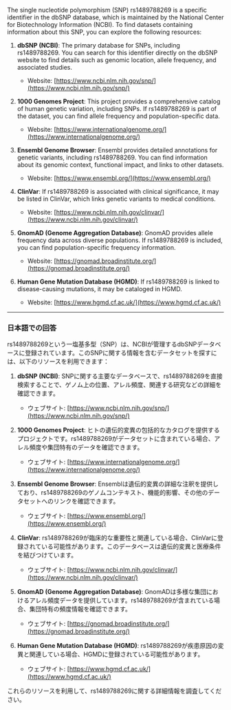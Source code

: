 The single nucleotide polymorphism (SNP) rs1489788269 is a specific identifier in the dbSNP database, which is maintained by the National Center for Biotechnology Information (NCBI). To find datasets containing information about this SNP, you can explore the following resources:

1. **dbSNP (NCBI)**: The primary database for SNPs, including rs1489788269. You can search for this identifier directly on the dbSNP website to find details such as genomic location, allele frequency, and associated studies.
   - Website: [https://www.ncbi.nlm.nih.gov/snp/](https://www.ncbi.nlm.nih.gov/snp/)

2. **1000 Genomes Project**: This project provides a comprehensive catalog of human genetic variation, including SNPs. If rs1489788269 is part of the dataset, you can find allele frequency and population-specific data.
   - Website: [https://www.internationalgenome.org/](https://www.internationalgenome.org/)

3. **Ensembl Genome Browser**: Ensembl provides detailed annotations for genetic variants, including rs1489788269. You can find information about its genomic context, functional impact, and links to other datasets.
   - Website: [https://www.ensembl.org/](https://www.ensembl.org/)

4. **ClinVar**: If rs1489788269 is associated with clinical significance, it may be listed in ClinVar, which links genetic variants to medical conditions.
   - Website: [https://www.ncbi.nlm.nih.gov/clinvar/](https://www.ncbi.nlm.nih.gov/clinvar/)

5. **GnomAD (Genome Aggregation Database)**: GnomAD provides allele frequency data across diverse populations. If rs1489788269 is included, you can find population-specific frequency information.
   - Website: [https://gnomad.broadinstitute.org/](https://gnomad.broadinstitute.org/)

6. **Human Gene Mutation Database (HGMD)**: If rs1489788269 is linked to disease-causing mutations, it may be cataloged in HGMD.
   - Website: [https://www.hgmd.cf.ac.uk/](https://www.hgmd.cf.ac.uk/)

---

### 日本語での回答
rs1489788269という一塩基多型（SNP）は、NCBIが管理するdbSNPデータベースに登録されています。このSNPに関する情報を含むデータセットを探すには、以下のリソースを利用できます：

1. **dbSNP (NCBI)**: SNPに関する主要なデータベースで、rs1489788269を直接検索することで、ゲノム上の位置、アレル頻度、関連する研究などの詳細を確認できます。
   - ウェブサイト: [https://www.ncbi.nlm.nih.gov/snp/](https://www.ncbi.nlm.nih.gov/snp/)

2. **1000 Genomes Project**: ヒトの遺伝的変異の包括的なカタログを提供するプロジェクトです。rs1489788269がデータセットに含まれている場合、アレル頻度や集団特有のデータを確認できます。
   - ウェブサイト: [https://www.internationalgenome.org/](https://www.internationalgenome.org/)

3. **Ensembl Genome Browser**: Ensemblは遺伝的変異の詳細な注釈を提供しており、rs1489788269のゲノムコンテキスト、機能的影響、その他のデータセットへのリンクを確認できます。
   - ウェブサイト: [https://www.ensembl.org/](https://www.ensembl.org/)

4. **ClinVar**: rs1489788269が臨床的な重要性と関連している場合、ClinVarに登録されている可能性があります。このデータベースは遺伝的変異と医療条件を結びつけています。
   - ウェブサイト: [https://www.ncbi.nlm.nih.gov/clinvar/](https://www.ncbi.nlm.nih.gov/clinvar/)

5. **GnomAD (Genome Aggregation Database)**: GnomADは多様な集団におけるアレル頻度データを提供しています。rs1489788269が含まれている場合、集団特有の頻度情報を確認できます。
   - ウェブサイト: [https://gnomad.broadinstitute.org/](https://gnomad.broadinstitute.org/)

6. **Human Gene Mutation Database (HGMD)**: rs1489788269が疾患原因の変異と関連している場合、HGMDに登録されている可能性があります。
   - ウェブサイト: [https://www.hgmd.cf.ac.uk/](https://www.hgmd.cf.ac.uk/)

これらのリソースを利用して、rs1489788269に関する詳細情報を調査してください。